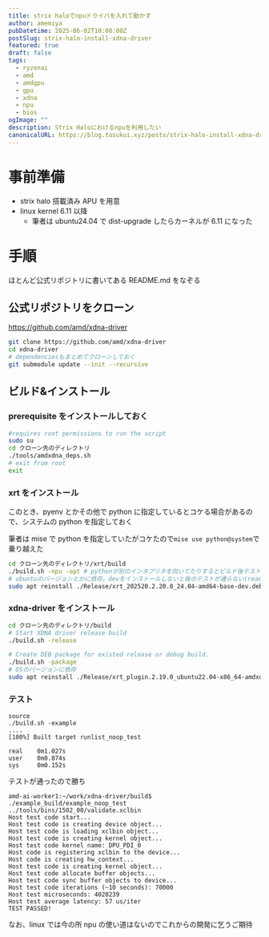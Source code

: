 ```yaml
---
title: strix haloでnpuドライバを入れて動かす
author: amemiya
pubDatetime: 2025-06-02T10:00:00Z
postSlug: strix-halo-install-xdna-driver
featured: true
draft: false
tags:
  - ryzenai
  - amd
  - amdgpu
  - gpu
  - xdna
  - npu
  - bios
ogImage: ""
description: Strix Haloにおけるnpuを利用したい
canonicalURL: https://blog.tosukui.xyz/posts/strix-halo-install-xdna-driver
---
```


# 事前準備

- strix halo 搭載済み APU を用意
- linux kernel 6.11 以降
  - 筆者は ubuntu24.04 で dist-upgrade したらカーネルが 6.11 になった

# 手順

ほとんど公式リポジトリに書いてある README.md をなぞる

## 公式リポジトリをクローン

https://github.com/amd/xdna-driver

```bash
git clone https://github.com/amd/xdna-driver
cd xdna-driver
# dependenciesもまとめてクローンしておく
git submodule update --init --recursive
```

## ビルド&インストール

### prerequisite をインストールしておく

```bash
#requires root permissions to run the script
sudo su
cd クローン先のディレクトリ
./tools/amdxdna_deps.sh
# exit from root
exit
```

### xrt をインストール

このとき、pyenv とかその他で python に指定しているとコケる場合があるので、システムの python を指定しておく

筆者は mise で python を指定していたがコケたので`mise use python@system`で乗り越えた

```bash
cd クローン先のディレクトリ/xrt/build
./build.sh -npu -opt # pythonが別のインタプリタを向いてたりするとビルド後テストがコケる。もし一回コケたらpythonがシステムを向くよう環境を整えてから、./build.sh -clean でビルド環境をクリアしてから再度叩く
# ubuntuのバージョンとかに依存。devをインストールしないと後のテストが通らない(readmeはbase.debをインストールしているので罠)
sudo apt reinstall ./Release/xrt_202520.2.20.0_24.04-amd64-base-dev.deb
```

### xdna-driver をインストール

```bash
cd クローン先のディレクトリ/build
# Start XDNA driver release build
./build.sh -release

# Create DEB package for existed release or debug build.
./build.sh -package
# OSのバージョンに依存
sudo apt reinstall ./Release/xrt_plugin.2.19.0_ubuntu22.04-x86_64-amdxdna.deb
```

### テスト

```
source
./build.sh -example
....
[100%] Built target runlist_noop_test

real    0m1.027s
user    0m0.874s
sys     0m0.152s
```

テストが通ったので勝ち

```
amd-ai-worker1:~/work/xdna-driver/build$ ./example_build/example_noop_test ../tools/bins/1502_00/validate.xclbin
Host test code start...
Host test code is creating device object...
Host test code is loading xclbin object...
Host test code is creating kernel object...
Host test code kernel name: DPU_PDI_0
Host code is registering xclbin to the device...
Host code is creating hw_context...
Host test code is creating kernel object...
Host test code allocate buffer objects...
Host test code sync buffer objects to device...
Host test code iterations (~10 seconds): 70000
Host test microseconds: 4028239
Host test average latency: 57 us/iter
TEST PASSED!
```

なお、linux では今の所 npu の使い道はないのでこれからの開発に乞うご期待
